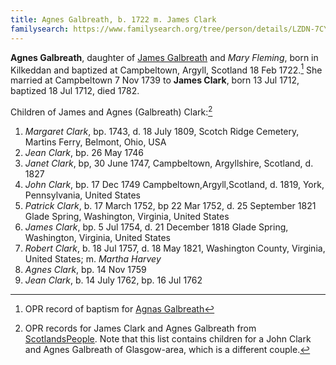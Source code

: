 ```yaml
---
title: Agnes Galbreath, b. 1722 m. James Clark
familysearch: https://www.familysearch.org/tree/person/details/LZDN-7CY
---
```

**Agnes Galbreath**, daughter of [James Galbreath](galbreath-james-1672.md) and *Mary Fleming*, born in Kilkeddan and baptized at Campbeltown, Argyll, Scotland 18 Feb 1722.[^birth] She married at Campbeltown 7 Nov 1739 to **James Clark**, born 13 Jul 1712, baptized 18 Jul 1712, died 1782.

Children of James and Agnes (Galbreath) Clark:[^children]

1. *Margaret Clark*, bp. 1743, d. 18 July 1809, Scotch Ridge Cemetery, Martins Ferry, Belmont, Ohio, USA
2. *Jean Clark*, bp. 26 May 1746
3. *Janet Clark*, bp, 30 June 1747, Campbeltown, Argyllshire, Scotland, d. 1827
4. *John Clark*, bp. 17 Dec 1749 Campbeltown,Argyll,Scotland, d. 1819, York, Pennsylvania, United States
5. *Patrick Clark*, b. 17 March 1752, bp 22 Mar 1752, d. 25 September 1821 Glade Spring, Washington, Virginia, United States
6. *James Clark*, bp. 5 Jul 1754, d. 21 December 1818 Glade Spring, Washington, Virginia, United States
7. *Robert Clark*, b. 18 Jul 1757, d. 18 May 1821, Washington County, Virginia, United States; m. *Martha Harvey*
8. *Agnes Clark*, bp. 14 Nov 1759
9. *Jean Clark*, b. 14 July 1762, bp. 16 Jul 1762


[^birth]: OPR record of baptism for [Agnas Galbreath](/opr-campbeltown-births.md#1722-02-18-agnas-galbreath)

[^children]: OPR records for James Clark and Agnes Galbreath from [ScotlandsPeople](https://www.scotlandspeople.gov.uk/record-results?search_type=people&event=%28B%20OR%20C%20OR%20S%29&record_type%5B0%5D=opr_births&church_type=Old%20Parish%20Registers&dl_cat=church&dl_rec=church-births-baptisms&surname=clark&surname_so=syn&forename_so=syn&from_year=1743&to_year=1764&parent_names=clark&parent_names_so=soundex&parent_name_two=galb&parent_name_two_so=starts&record=Church%20of%20Scotland%20%28old%20parish%20registers%29%20Roman%20Catholic%20Church%20Other%20churches&sort=asc&order=Date&field=year).  Note that this list contains children for a John Clark and Agnes Galbreath of Glasgow-area, which is a different couple.
